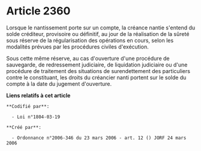 # Article 2360

Lorsque le nantissement porte sur un compte, la créance nantie s'entend du solde créditeur, provisoire ou définitif, au jour
de la réalisation de la sûreté sous réserve de la régularisation des opérations en cours, selon les modalités prévues par les
procédures civiles d'exécution.

Sous cette même réserve, au cas d'ouverture d'une procédure de sauvegarde, de redressement judiciaire, de liquidation
judiciaire ou d'une procédure de traitement des situations de surendettement des particuliers contre le constituant, les
droits du créancier nanti portent sur le solde du compte à la date du jugement d'ouverture.

**Liens relatifs à cet article**

	**Codifié par**:

	  - Loi n°1804-03-19

	**Créé par**:

	  - Ordonnance n°2006-346 du 23 mars 2006 - art. 12 () JORF 24 mars 2006
